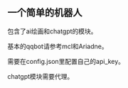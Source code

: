 ## 一个简单的机器人

包含了ai绘画和chatgpt的模块。

基本的qqbot请参考mcl和Ariadne。

需要在config.json里配置自己的api_key。

chatgpt模块需要代理。